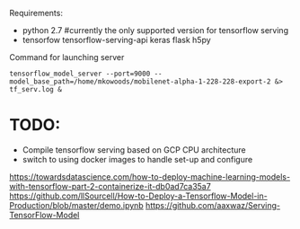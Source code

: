 
Requirements:
 - python 2.7 #currently the only supported version for tensorflow serving
 - tensorfow tensorflow-serving-api keras flask h5py
 

Command for launching server
```
tensorflow_model_server --port=9000 --model_base_path=/home/mkowoods/mobilenet-alpha-1-228-228-export-2 &> tf_serv.log &
```

# TODO:
 - Compile tensorflow serving based on GCP CPU architecture 
 - switch to using docker images to handle set-up and configure
 
 https://towardsdatascience.com/how-to-deploy-machine-learning-models-with-tensorflow-part-2-containerize-it-db0ad7ca35a7
 https://github.com/llSourcell/How-to-Deploy-a-Tensorflow-Model-in-Production/blob/master/demo.ipynb
 https://github.com/aaxwaz/Serving-TensorFlow-Model